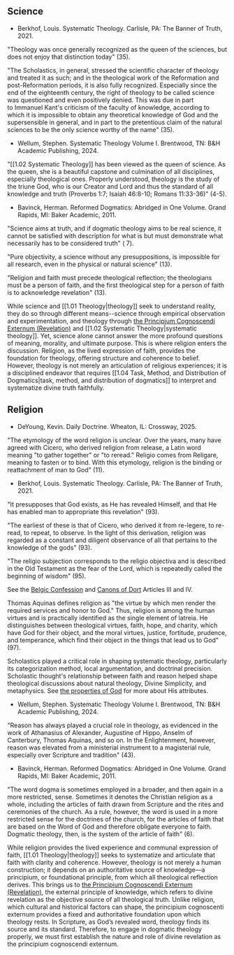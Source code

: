 ## Science

- Berkhof, Louis. Systematic Theology. Carlisle, PA: The Banner of Truth, 2021.

"Theology was once generally recognized as the queen of the sciences, but does not enjoy that distinction today" (35).

"The Scholastics, in general, stressed the scientific character of theology and treated it as such; and in the theological work of the Reformation and post-Reformation periods, it is also fully recognized. Especially since the end of the eighteenth century, the right of theology to be called science was questioned and even positively denied. This was due in part to Immanuel Kant's criticism of the faculty of knowledge, according to which it is impossible to obtain any theoretical knowledge of God and the supersensible in general, and in part to the pretentious claim of the natural sciences to be the only science worthy of the name" (35).

- Wellum, Stephen. Systematic Theology Volume I. Brentwood, TN: B&H Academic Publishing, 2024.

"[[1.02 Systematic Theology]] has been viewed as the queen of science. As the queen, she is a beautiful capstone and culmination of all disciplines, especially theological ones. Properly understood, theology is the study of the triune God, who is our Creator and Lord and thus the standard of all knowledge and truth (Proverbs 1:7; Isaiah 46:8-10; Romans 11:33-36)" (4-5).

- Bavinck, Herman. Reformed Dogmatics: Abridged in One Volume. Grand Rapids, MI: Baker Academic, 2011.

"Science aims at truth, and if dogmatic theology aims to be real science, it cannot be satisfied with description for what is but must demonstrate what necessarily has to be considered truth" ( 7).

"Pure objectivity, a science without any presuppositions, is impossible for all research, even in the physical or natural science" (13).

"Religion and faith must precede theological reflection; the theologians must be a person of faith, and the first theological step for a person of faith is to acknowledge revelation" (13).

While science and [[1.01 Theology|theology]] seek to understand reality, they do so through different means--science through empirical observation and experimentation, and theology through [the Principium Cognoscendi Externum (Revelation)](onenote:https://d.docs.live.net/fc52dea27c35b98d/Documents/Reformed%20Dogmatics/Prolegomena/2%20The%20Doctrine%20of%20Scripture.one#2.02%20The%20Principium%20Cognoscendi%20Externum%20\(Revelation\)&section-id={C315ECD8-D624-A640-B0B2-4D8ACA0EFF31}&page-id={6F403E49-F810-FE47-B22A-C5760FDC4F97}&end) and [[1.02 Systematic Theology|systematic theology]]. Yet, science alone cannot answer the more profound questions of meaning, morality, and ultimate purpose. This is where religion enters the discussion. Religion, as the lived expression of faith, provides the foundation for theology, offering structure and coherence to belief. However, theology is not merely an articulation of religious experiences; it is a disciplined endeavor that requires [[1.04 Task, Method, and Distribution of Dogmatics|task, method, and distribution of dogmatics]] to interpret and systematize divine truth faithfully.

## Religion

- DeYoung, Kevin. Daily Doctrine. Wheaton, IL: Crossway, 2025.

"The etymology of the word religion is unclear. Over the years, many have agreed with Cicero, who derived religion from release, a Latin word meaning "to gather together" or "to reread." Religio comes from Religare, meaning to fasten or to bind. With this etymology, religion is the binding or reattachment of man to God" (11).

- Berkhof, Louis. Systematic Theology. Carlisle, PA: The Banner of Truth, 2021.

"It presupposes that God exists, as He has revealed Himself, and that He has enabled man to appropriate this revelation" (93).

"The earliest of these is that of Cicero, who derived it from re-legere, to re-read, to repeat, to observe. In the light of this derivation, religion was regarded as a constant and diligent observance of all that pertains to the knowledge of the gods" (93).

"The religio subjection corresponds to the religio objectiva and is described in the Old Testament as the fear of the Lord, which is repeatedly called the beginning of wisdom" (95).

See the [Belgic Confession](https://prts.edu/wp-content/uploads/2016/12/Belgic-Confession-of-Faith-with-Intro.pdf) and [Canons of Dort](https://www.crcna.org/welcome/beliefs/confessions/canons-dort) Articles III and IV.

Thomas Aquinas defines religion as "the virtue by which men render the required services and honor to God." Thus, religion is among the human virtues and is practically identified as the single element of latreia. He distinguishes between theological virtues, faith, hope, and charity, which have God for their object, and the moral virtues, justice, fortitude, prudence, and temperance, which find their object in the things that lead us to God" (97).

Scholastics played a critical role in shaping systematic theology, particularly its categorization method, local argumentation, and doctrinal precision. Scholastic thought's relationship between faith and reason helped shape theological discussions about natural theology, Divine Simplicity, and metaphysics. See [the properties of God](onenote:https://d.docs.live.net/fc52dea27c35b98d/Documents/Reformed%20Dogmatics/Theology%20Proper/5%20The%20Properties%20of%20God.one#5.01%20The%20Properties%20\(or%20Attributes\)%20of%20God&section-id={DEF58F85-167D-694E-ACA4-771A4561A9B2}&page-id={63A253D2-E038-3D42-BDB0-6F03651B4629}&end) for more about His attributes.

- Wellum, Stephen. Systematic Theology Volume I. Brentwood, TN: B&H Academic Publishing, 2024.

"Reason has always played a crucial role in theology, as evidenced in the work of Athanasius of Alexander, Augustine of Hippo, Anselm of Canterbury, Thomas Aquinas, and so on. In the Enlightenment, however, reason was elevated from a ministerial instrument to a magisterial rule, especially over Scripture and tradition" (43).

- Bavinck, Herman. Reformed Dogmatics: Abridged in One Volume. Grand Rapids, MI: Baker Academic, 2011.

"The word dogma is sometimes employed in a broader, and then again in a more restricted, sense. Sometimes it denotes the Christian religion as a whole, including the articles of faith drawn from Scripture and the rites and ceremonies of the church. As a rule, however, the word is used in a more restricted sense for the doctrines of the church, for the articles of faith that are based on the Word of God and therefore obligate everyone to faith. Dogmatic theology, then, is the system of the article of faith" (6).

While religion provides the lived experience and communal expression of faith, [[1.01 Theology|theology]] seeks to systematize and articulate that faith with clarity and coherence. However, theology is not merely a human construction; it depends on an authoritative source of knowledge—a principium, or foundational principle, from which all theological reflection derives. This brings us to [the Principium Cognoscendi Externum (Revelation)](onenote:https://d.docs.live.net/fc52dea27c35b98d/Documents/Reformed%20Dogmatics/Prolegomena/2%20The%20Doctrine%20of%20Scripture.one#2.02%20The%20Principium%20Cognoscendi%20Externum%20\(Revelation\)&section-id={C315ECD8-D624-A640-B0B2-4D8ACA0EFF31}&page-id={6F403E49-F810-FE47-B22A-C5760FDC4F97}&end), the external principle of knowledge, which refers to divine revelation as the objective source of all theological truth. Unlike religion, which cultural and historical factors can shape, the principium cognoscenti externum provides a fixed and authoritative foundation upon which theology rests. In Scripture, as God’s revealed word, theology finds its source and its standard. Therefore, to engage in dogmatic theology properly, we must first establish the nature and role of divine revelation as the principium cognoscendi externum.